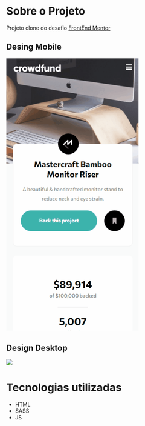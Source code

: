 # Sobre o Projeto
Projeto clone do desafio [FrontEnd Mentor](https://www.frontendmentor.io/challenges/crowdfunding-product-page-7uvcZe7ZR) 

## Desing Mobile	
<img src="frontend/images/design_mobile.gif" width="350">

## Design Desktop
![](frontend/images/design_desktop_gif.gif)

# Tecnologias utilizadas
* HTML
* SASS
* JS
